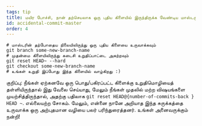 ```yaml
---
tags: tip
title: மயிர போச்சி, நான் தற்செயலாக ஒரு புதிய கிளையில் இருந்திருக்க வேண்டிய மாஸ்டருக்கு ஏதாவது செய்தேன்!
id: accidental-commit-master
order: 4
---
```


```git
# மாஸ்டரின் தற்போதைய நிலையிலிருந்து ஒரு புதிய கிளையை உருவாக்கவும்
git branch some-new-branch-name
# முதன்மை கிளையிலிருந்து கடைசி உறுதிப்பாட்டை அகற்றவும்
git reset HEAD~ --hard
git checkout some-new-branch-name
# உங்கள் உறுதி இப்போது இந்த கிளையில் வாழ்கிறது :)
```

குறிப்பு: நீங்கள் ஏற்கனவே ஒரு பொது/பகிரப்பட்ட கிளைக்கு உறுதிமொழியைத் தள்ளியிருந்தால் இது வேலை செய்யாது, மேலும் நீங்கள் முதலில் மற்ற விஷயங்களை முயற்சித்திருந்தால், அதற்கு பதிலாக `git reset HEAD@{number-of-commits-back }` `HEAD ~`. எல்லையற்ற சோகம். மேலும், என்னை நானே அறியாத இந்த சுருக்கத்தை உருவாக்க ஒரு அற்புதமான வழியை பலர் பரிந்துரைத்தனர். உங்கள் அனைவருக்கும் நன்றி!